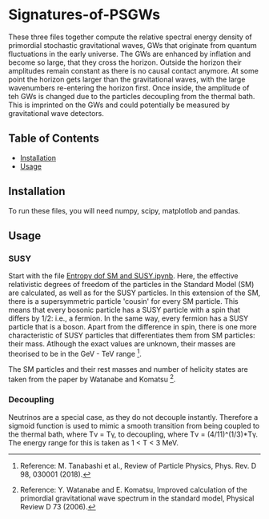 # Signatures-of-PSGWs

These three files together compute the relative spectral energy density of primordial stochastic gravitational waves, GWs that originate from quantum fluctuations in the early universe.
The GWs are enhanced by inflation and become so large, that they cross the horizon. Outside the horizon their amplitudes remain constant as there is no causal contact anymore. At some point the horizon gets larger than the gravitational waves, with the large wavenumbers re-entering the horizon first. Once inside, the amplitude of teh GWs is changed due to the particles decoupling from the thermal bath. This is imprinted on the GWs and could potentially be measured by gravitational wave detectors.

## Table of Contents
- [Installation](#installation)
- [Usage](#usage)

## Installation
To run these files, you will need numpy, scipy, matplotlob and pandas.

## Usage

### SUSY
Start with the file [Entropy dof SM and SUSY.ipynb](https://github.com/annetkonings/Signatures-of-PSGWs/blob/main/Entropy%20dof%20SM%20and%20SUSY.ipynb). Here, the effective relativistic degrees of freedom of the particles in the Standard Model (SM) are calculated, as well as for the SUSY particles. In this extension of the SM, there is a supersymmetric particle 'cousin' for every SM particle. This means that every bosonic particle has a SUSY particle with a spin that differs by 1/2: i.e., a fermion. In the same way, every fermion has a SUSY particle that is a boson. Apart from the difference in spin, there is one more characteristic of SUSY particles that differentiates them from SM particles: their mass. Atlhough the exact values are unknown, their masses are theorised to be in the GeV - TeV range [^1].

The SM particles and their rest masses and number of helicity states are taken from the paper by Watanabe and Komatsu [^2].

### Decoupling

Neutrinos are a special case, as they do not decouple instantly. Therefore a sigmoid function is used to mimic a smooth transition from being coupled to the thermal bath, where Tν = Tγ, to decoupling, where Tν = (4/11)^(1/3)*Tγ. The energy range for this is taken as 1 < T < 3 MeV.



[^1]: Reference: M. Tanabashi et al., Review of Particle Physics, Phys. Rev. D 98, 030001 (2018).
[^2]: Reference: Y. Watanabe and E. Komatsu, Improved calculation of the primordial gravitational wave spectrum in the standard model, Physical Review D 73 (2006).
